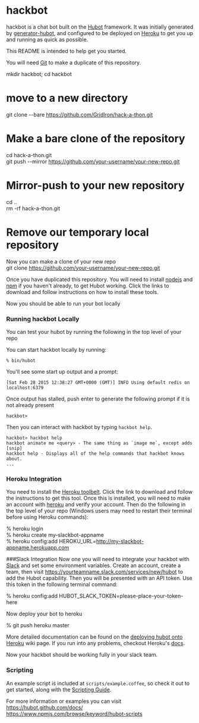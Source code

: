 
# hackbot

hackbot is a chat bot built on the [Hubot][hubot] framework. It was
initially generated by [generator-hubot][generator-hubot], and configured to be
deployed on [Heroku][heroku] to get you up and running as quick as possible.

This README is intended to help get you started. 

[heroku]: http://www.heroku.com
[hubot]: http://hubot.github.com
[generator-hubot]: https://github.com/github/generator-hubot

You will need [Git][git] to make a duplicate of this repository. 

mkdir hackbot; cd hackbot 
# move to a new directory  

git clone --bare https://github.com/GridIron/hack-a-thon.git  
# Make a bare clone of the repository  

cd hack-a-thon.git  
git push --mirror https://github.com/your-username/your-new-repo.git  
# Mirror-push to your new repository  

cd ..  
rm -rf hack-a-thon.git    
# Remove our temporary local repository  

Now you can make a clone of your new repo  
git clone https://github.com/your-username/your-new-repo.git  

Once you have duplicated this repository. You will need to install [nodejs][nodejs] and [npm][npm] if you haven't already, to get Hubot working. Click the links to download and follow instructions on how to install these tools. 

[git]: https://git-scm.com/book/en/v2/Getting-Started-Installing-Git
[nodejs]: https://nodejs.org/
[npm]: http://blog.npmjs.org/post/85484771375/how-to-install-npm

Now you should be able to run your bot locally

### Running hackbot Locally

You can test your hubot by running the following in the top level of your repo

You can start hackbot locally by running:

    % bin/hubot

You'll see some start up output and a prompt:

    [Sat Feb 28 2015 12:38:27 GMT+0000 (GMT)] INFO Using default redis on localhost:6379

Once output has stalled, push enter to generate the following prompt if it is not already present  

    hackbot>

Then you can interact with hackbot by typing `hackbot help`.

    hackbot> hackbot help
    hackbot animate me <query> - The same thing as `image me`, except adds [snip]
    hackbot help - Displays all of the help commands that hackbot knows about.
    ...

### Heroku Integration
You need to install the [Heroku toolbelt][herokut]. Click the link to download and follow the instructions to get this tool. Once this is installed, you will need to make an account with [heroku][herokuaccount] and verify your account. Then do the following in the top level of your repo (Windows users may need to restart their terminal before using Heroku commands):  

% heroku login  
% heroku create my-slackbot-appname  
% heroku config:add HEROKU_URL=http://my-slackbot-appname.herokuapp.com

###Slack Integration
Now one you will need to integrate your hackbot with [Slack][slack] and set some environment
variables. Create an account, create a team, then visit https://yourteamname.slack.com/services/new/hubot to add the Hubot capability. Then you will be presented with an API token. Use this token in the following terminal command:
  
% heroku config:add HUBOT_SLACK_TOKEN=please-place-your-token-here  

Now deploy your bot to heroku

% git push heroku master   

More detailed documentation can be found on the [deploying hubot onto
Heroku][deploy-heroku] wiki page. If you run into any problems, checkout Heroku's [docs][heroku-node-docs].  

[herokut]: https://toolbelt.heroku.com/ 
[slack]: https://slack.com/
[herokuaccount]: https://www.heroku.com/

Now your hackbot should be working fully in your slack team. 
### Scripting

An example script is included at `scripts/example.coffee`, so check it out to
get started, along with the [Scripting Guide](scripting-docs).

For more information or examples you can visit  
https://hubot.github.com/docs/  
https://www.npmjs.com/browse/keyword/hubot-scripts  

[scripting-docs]: https://github.com/github/hubot/blob/master/docs/scripting.md

[heroku-node-docs]: http://devcenter.heroku.com/articles/node-js
[deploy-heroku]: https://github.com/github/hubot/blob/master/docs/deploying/heroku.md
